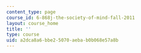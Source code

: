 ```yaml
---
content_type: page
course_id: 6-868j-the-society-of-mind-fall-2011
layout: course_home
title: ''
type: course
uid: a2dca8a6-bbe2-5070-aeba-b0b068e57a8b
---
```

